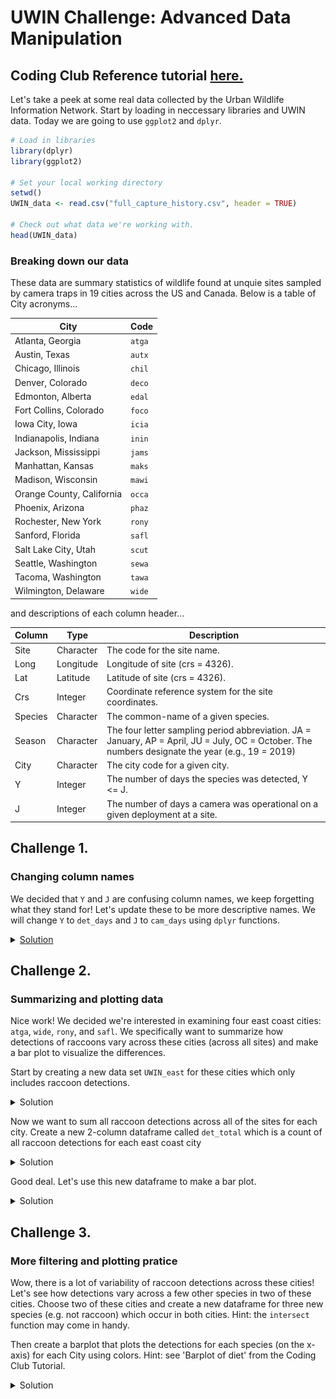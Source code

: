 # UWIN Challenge: Advanced Data Manipulation
## Coding Club Reference tutorial [__here.__](https://ourcodingclub.github.io/tutorials/data-manip-creative-dplyr/)

Let's take a peek at some real data collected by the Urban Wildlife Information Network. Start by loading in neccessary libraries and UWIN data. Today we are going to use `ggplot2` and `dplyr`.

```R
# Load in libraries
library(dplyr)
library(ggplot2)

# Set your local working directory
setwd()
UWIN_data <- read.csv("full_capture_history.csv", header = TRUE) 

# Check out what data we're working with.
head(UWIN_data)
```

### Breaking down our data
These data are summary statistics of wildlife found at unquie sites sampled by camera traps in 19 cities across the US and Canada. Below is a table of City acronyms...

| City                      | Code   |
|---------------------------|--------|
| Atlanta, Georgia          | `atga` |
| Austin, Texas             | `autx` |
| Chicago, Illinois         | `chil` |
| Denver, Colorado          | `deco` |
| Edmonton, Alberta         | `edal` |
| Fort Collins, Colorado    | `foco` |
| Iowa City, Iowa           | `icia` |
| Indianapolis, Indiana     | `inin` |
| Jackson, Mississippi      | `jams` |
| Manhattan, Kansas         | `maks` |
| Madison, Wisconsin        | `mawi` |
| Orange County, California | `occa` |
| Phoenix, Arizona          | `phaz` |
| Rochester, New York       | `rony` |
| Sanford, Florida          | `safl` |
| Salt Lake City, Utah      | `scut` |
| Seattle, Washington       | `sewa` |
| Tacoma, Washington        | `tawa` |
| Wilmington, Delaware      | `wide` |

and descriptions of each column header... 

| Column  | Type      | Description                                                                                                                                       |
|---------|-----------|---------------------------------------------------------------------------------------------------------------------------------------------------|
| Site    | Character | The code for the site name.                                                                                                                       |
| Long    | Longitude | Longitude of site (crs = 4326).                                                                                                                   |
| Lat     | Latitude  | Latitude of site (crs = 4326).                                                                                                                    |
| Crs     | Integer   | Coordinate reference system for the site coordinates.                                                                                             |
| Species | Character | The common-name of a given species.                                                                                                               |
| Season  | Character | The four letter sampling period abbreviation. JA = January, AP = April, JU = July, OC = October. The numbers designate the year (e.g., 19 = 2019) |
| City    | Character | The city code for a given city.                                                                                                                   |
| Y       | Integer   | The number of days the species was detected, Y <= J.                                                                                              |
| J       | Integer   | The number of days a camera was operational on a given deployment at a site.                                                                      |

## Challenge 1. 
### Changing column names
We decided that `Y` and `J` are confusing column names, we keep forgetting what they stand for! Let's update these to be more descriptive names. We will change `Y` to `det_days` and `J` to `cam_days` using `dplyr` functions.

<details closed><summary><a href="https://hello.ca">Solution</a></summary>

```R
UWIN_data <- rename(UWIN_data, det_days = Y, cam_days = J)
head(UWIN_data)
```
             
</details>

  
## Challenge 2. 
### Summarizing and plotting data
Nice work! We decided we're interested in examining four east coast cities: `atga`, `wide`, `rony`, and `safl`. We specifically want to summarize how detections of raccoons vary across these cities (across all sites) and make a bar plot to visualize the differences. 
  
Start by creating a new data set `UWIN_east` for these cities which only includes raccoon detections.
  
<details closed><summary>Solution</a></summary>
  
```R
# Use the filter function to focus on four cities of interest
UWIN_east <- filter(UWIN_data, City %in% c("atga", "wide", "rony", "safl")) 

# We can check this worked by viewing the unique cities
unique(UWIN_east$City)
             
# filter only species of interest
raccoon_east <- filter(UWIN_east, Species == "raccoon")
unique(raccoon_east$Species)
```
             
</details>

Now we want to sum all raccoon detections across all of the sites for each city. Create a new 2-column dataframe called `det_total` which is a count of all raccoon detections for each east coast city
  
<details closed><summary>Solution</a></summary>
  
```R
det_city <- raccoon_east %>% 
  group_by(City) %>% 
  summarise(det_total = sum(det_days))
```
             
</details>

Good deal. Let's use this new dataframe to make a bar plot. 
  
<details closed><summary>Solution</a></summary>
  
```R
# This can be done using the 'geom_bar' function
ggplot(data = det_city, aes(x = City, y = det_total)) +
  geom_bar(stat = "identity", fill = "lightblue") +
  labs(title = "Raccoon Detections", x = "City", y = "Detections") +
  theme_minimal() 

# or the 'geom_col' function
ggplot(data = det_city, aes(x = City, y = det_total)) +
  geom_col(fill = "lightblue") +
  labs(title = "Raccoon Detections", x = "City", y = "Detections") +
  theme_minimal() 
```

<p float="left">
  <img src="./plots/raccoon_det.png" alt="A plot of raccoon detections in four cities." width="500" height="auto" />
</p>

</details>

  
## Challenge 3. 
### More filtering and plotting pratice
Wow, there is a lot of variability of raccoon detections across these cities! Let's see how detections vary across a few other species in two of these cities. Choose two of these cities and create a new dataframe for three new species (e.g. not raccoon) which occur in both cities. Hint: the `intersect` function may come in handy. 
  
Then create a barplot that plots the detections for each species (on the x-axis) for each City using colors. Hint: see 'Barplot of diet' from the Coding Club Tutorial.
    
<details closed><summary>Solution</a></summary>

To determine which species occur in both cities of your choosing, start by filtering down to these cities AND filter to detections `det_days` greater than zero. 
```R
# filter to cities of interest
UWIN_subset <- filter(UWIN_data, City %in% c("atga", "wide")) 

# Filter out zero detections to find species present in your cities of interest
UWIN_subset <- filter(UWIN_subset, det_days > 0)

# Now let's see which species occur in both cities
UWIN_atga <- filter(UWIN_subset, City == "atga")
UWIN_wide <- filter(UWIN_subset, City == "wide")

int <- intersect(UWIN_atga$Species, UWIN_wide$Species)
int
```
       
Filter down to 3 species of interest which occur in both cities
```R
UWIN_subset <- filter(UWIN_subset, Species %in% c("virginia_opossum", "red_fox",
                                                   "weasel_sp"))
```
  
Now, plot detections for each species
```R
ggplot(data = UWIN_subset, aes(x = Species, y = det_days, fill = City)) +
  geom_bar(stat = "identity") +
  labs(title = "Species Detections", x = "Species", y = "Detections") +
  theme_minimal() 
```

<p float="left">
  <img src="./plots/sp_det.png" alt="A plot of species detections in two cities." width="500" height="auto" />
</p>
             
</details>


  
